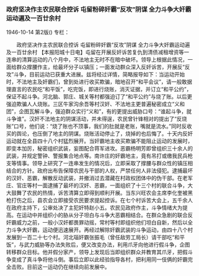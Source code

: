 ### 政府坚决作主农民联合控诉  屯留粉碎奸霸“反攻”阴谋  全力斗争大奸霸运动遍及一百廿余村

1946-10-14
第2版()
专栏：

　　政府坚决作主农民联合控诉
    屯留粉碎奸霸“反攻”阴谋
    全力斗争大奸霸运动遍及一百廿余村
    【本报阳城十日电】屯留在开展反奸诉苦复仇到清债减租增资等一连串的清算运动的八个月中，不法地主无时不在暗中破坏。领导上根据此情况，一面给群众撑腰作主，给最坏分子以镇压；一面发动群众深入反奸诉苦，开展反“反攻”斗争，目前运动已获重大进展。兹将经过详情，简略报导如下：当运动开始时，不法地主及奸霸们，曾到处进行收买欺骗，暗地召开“和平会议”，请一般敢据理直言的农民吃“和平饭”，吃完饭，即进行烧账，消灭证据，并订立“和平公约”，保证不起斗争。河北脑、郭庄、城关等村都强迫订了“和平公约”与烧了账。以后更强迫欺骗人人烧账。三区牛家沟余吾等村汉奸、不法地主更普遍秘密成立“义和团”，企图瓦解斗争，强迫群众实行“义和”，有的更提出威胁口号：“谁起斗争，就斗争谁”。汉奸不法地主的阴谋活动，并未得逞，农民曾针锋相对的提出了“反烧账”口号，他们说：“烧了账也不顶事，我们的肚就是老账，嘴就是流水。”同时反收买的舆论，也压倒了地主的阴谋。烧账活动停止了，烧掉的也后悔了。十天内反奸运动就在全县四十八个村猛烈展开。当奸霸地主收买欺骗不能阻止运动的发展时，即变本加厉，秘密组织武装，妄图配合蒋军进攻。恶霸杨明芳即曾组织三十余人的武装，并规定警钟、警报集合地点等。南许庄的奸霸地主，竟有吊打或缴我民兵枪支等情事。领导上研究了一连串发生的情况后，立即采取了撑腰与群众性的镇压相结合的方针。政府出布告保障农民与干部的人权，严禁任何人非法侵犯。逮捕最坏的汉奸、恶霸，解散反动武装，并撤消过去潜藏在村政权团体中的伪干部。在老军庄、官庄等村一面逮捕了最坏的汉奸、恶霸，一面组织了十三个村的联合斗争，大大鼓舞了农民的热情，诉苦清算立即得到顺利开展。当东兴旺农会主席李化奎被黑枪打伤之后，县农会立即接受农民要求提起控诉。在七个村诉苦大会上，五千余人在政府主持下，公审处决了主犯奸特赵小五。农民见政府作主，斗争情绪大为提高。在运动中并组织小的胁从分子坦白与斗争大恶霸相结合。在群众急剧的联合反奸霸威力之前，一般小汉奸都畏罪动摇，常村等村即组织他们坦白自新，然后以全力斗争大奸霸，运动便迅速展开。再经过解除奸霸武装的斗争运动，由四十八个村发展到一百二十七个村。河北瑙奸霸张振毛（曾任敌劳工局长）请干部吃“和平饭”，与武力威胁等办法失败后，便又改变办法，利用爪牙向他进行假斗争，企图转移群众目标。他并假分家产，领导上发现后当即组织群众并教育其爪牙，把假斗争变成了真斗争将他斗倒。事后立即以此经验指导各村，把利用同一伎俩的奸霸完全击败。目前这一运动仍在继续向前发展中。
